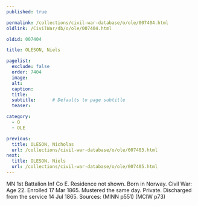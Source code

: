 ```yaml
---
published: true

permalink: /collections/civil-war-database/o/ole/007404.html
oldlink: /CivilWar/db/o/ole/007404.html

oldid: 007404

title: OLESON, Niels

pagelist:
  exclude: false
  order: 7404
  image: 
  alt:
  caption:
  title:
  subtitle:      # Defaults to page subtitle
  teaser:

category: 
  - O 
  - OLE

previous:
  title: OLESON, Nicholas
  url: /collections/civil-war-database/o/ole/007403.html  
next:
  title: OLESON, Niels
  url: /collections/civil-war-database/o/ole/007405.html   
---
```

MN 1st Battalion Inf Co E. Residence not shown. Born in Norway. Civil War: Age 22. Enrolled 17 Mar 1865. Mustered the same day. Private. Discharged from the service 14 Jul 1865. Sources: (MINN p551) (MCIW p73)